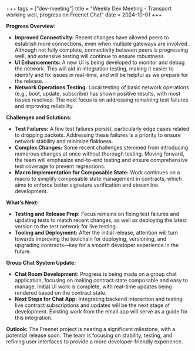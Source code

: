 +++
tags = ["dev-meeting"]
title = "Weekly Dev Meeting - Transport working well, progress on Freenet Chat" 
date = 2024-10-01
+++

**Progress Overview:**

- **Improved Connectivity:** Recent changes have allowed peers to establish more connections, even
  when multiple gateways are involved. Although not fully complete, connectivity between peers is
  progressing well, and extensive testing will continue to ensure robustness.
- **UI Enhancements:** A new UI is being developed to monitor and debug the network. This will aid
  in integration testing, making it easier to identify and fix issues in real-time, and will be
  helpful as we prepare for the release.
- **Network Operations Testing:** Local testing of basic network operations (e.g., boot, update,
  subscribe) has shown positive results, with most issues resolved. The next focus is on addressing
  remaining test failures and improving reliability.

**Challenges and Solutions:**

- **Test Failures:** A few test failures persist, particularly edge cases related to dropping
  packets. Addressing these failures is a priority to ensure network stability and minimize
  flakiness.
- **Complex Changes:** Some recent challenges stemmed from introducing numerous changes at once
  without thorough testing. Moving forward, the team will emphasize end-to-end testing and ensure
  comprehensive test coverage to prevent regressions.
- **Macro Implementation for Composable State:** Work continues on a macro to simplify composable
  state management in contracts, which aims to enforce better signature verification and streamline
  development.

**What’s Next:**

- **Testing and Release Prep:** Focus remains on fixing test failures and updating tests to match
  recent changes, as well as deploying the latest version to the test network for live testing.
- **Tooling and Deployment:** After the initial release, attention will turn towards improving the
  toolchain for deploying, versioning, and upgrading contracts—key for a smooth developer experience
  in the future.

**Group Chat System Update:**

- **Chat Room Development:** Progress is being made on a group chat application, focusing on making
  contract state composable and easy to manage. Initial UI work is complete, with real-time updates
  being rendered based on the contract state.
- **Next Steps for Chat App:** Integrating backend interaction and testing live contract
  subscriptions and updates will be the next stage of development. Existing work from the email app
  will serve as a guide for this integration.

**Outlook:** The Freenet project is nearing a significant milestone, with a potential release soon.
The team is focusing on stability, testing, and refining user interfaces to provide a more
developer-friendly experience.
